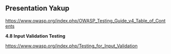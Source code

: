 ## Presentation Yakup


https://www.owasp.org/index.php/OWASP_Testing_Guide_v4_Table_of_Contents


**4.8 Input Validation Testing**

https://www.owasp.org/index.php/Testing_for_Input_Validation
